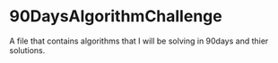 # 90DaysAlgorithmChallenge

A file that contains algorithms that I will be solving in 90days and thier solutions.
